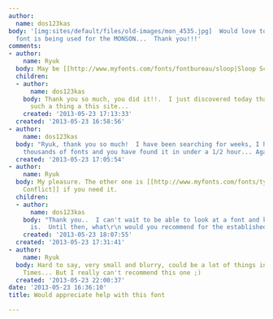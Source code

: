 ```yaml
---
author:
  name: dos123kas
body: '[img:sites/default/files/old-images/mon_4535.jpg]  Would love to know which
  font is being used for the MONSON...  Thank you!!!'
comments:
- author:
    name: Ryuk
  body: May be [[http://www.myfonts.com/fonts/fontbureau/sloop|Sloop Script Two]]...
  children:
  - author:
      name: dos123kas
    body: Thank you so much, you did it!!.  I just discovered today that there was
      such a thing a this site...
    created: '2013-05-23 17:13:33'
  created: '2013-05-23 16:58:56'
- author:
    name: dos123kas
  body: "Ryuk, thank you so much!  I have been searching for weeks, I have gone thru
    thousands of fonts and you have found it in under a 1/2 hour... Again, THANK YOU!!!!\r\n"
  created: '2013-05-23 17:05:54'
- author:
    name: Ryuk
  body: My pleasure. The other one is [[http://www.myfonts.com/fonts/typesetit/passions-conflict|Passions
    Conflict]] if you need it.
  children:
  - author:
      name: dos123kas
    body: "Thank you..  I can't wait to be able to look at a font and know what it
      is.  Until then, what\r\n would you recommend for the established???"
    created: '2013-05-23 18:07:55'
  created: '2013-05-23 17:31:41'
- author:
    name: Ryuk
  body: Hard to say, very small and blurry, could be a lot of things including...
    Times... But I really can't recommend this one ;)
  created: '2013-05-23 22:00:37'
date: '2013-05-23 16:36:10'
title: Would appreciate help with this font

---
```

